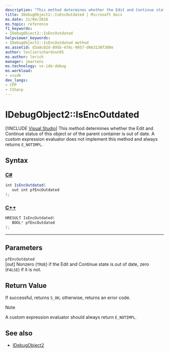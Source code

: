 ```yaml
---
description: "This method determines whether the Edit and Continue status of this object or of the parent container is out of date."
title: IDebugObject2::IsEncOutdated | Microsoft Docs
ms.date: 11/04/2016
ms.topic: reference
f1_keywords:
- IDebugObject2::IsEncOutdated
helpviewer_keywords:
- IDebugObject2::IsEncOutdated method
ms.assetid: d3a8c02d-895b-478c-9957-d663130f308e
author: leslierichardson95
ms.author: lerich
manager: jmartens
ms.technology: vs-ide-debug
ms.workload:
- vssdk
dev_langs:
- CPP
- CSharp
---
```

# IDebugObject2::IsEncOutdated

 [!INCLUDE [Visual Studio](~/includes/applies-to-version/vs-windows-only.md)]
This method determines whether the Edit and Continue status of this object or of the parent container is out of date. A custom expression evaluator does not implement this method and always returns `E_NOTIMPL`.

## Syntax

### [C#](#tab/csharp)
```csharp
int IsEncOutdated(
   out int pfEncOutdated
);
```
### [C++](#tab/cpp)
```cpp
HRESULT IsEncOutdated(
   BOOL* pfEncOutdated
);
```
---

## Parameters
`pfEncOutdated`\
[out] Nonzero (`TRUE`) if the Edit and Continue state is out of date, zero (`FALSE`) if it is not.

## Return Value
 If successful, returns `S_OK`; otherwise, returns an error code.

> [!NOTE]
> A custom expression evaluator should always return `E_NOTIMPL`.

## See also
- [IDebugObject2](../../../extensibility/debugger/reference/idebugobject2.md)
